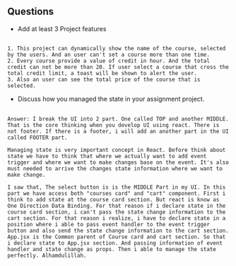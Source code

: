 ## Questions

-   Add at least 3 Project features

##

    1. This project can dynamically show the name of the course, selected by the users. And an user can't set a course more than one time.
    2. Every course provide a value of credit in hour. And the total credit can not be more than 20. If user select a course that cross the total credit limit, a toast will be shown to alert the user.
    3. Also an user can see the total price of the course that is selected.

-   Discuss how you managed the state in your assignment project.

##

    Answer: I break the UI into 2 part. One called TOP and another MIDDLE. That is the core thinking when you develop UI using react. There is not footer. If there is a footer, i will add an another part in the UI called FOOTER part.

    Managing state is very important concept in React. Before think about state we have to think that where we actually want to add event trigger and where we want to make changes base on the event. It's also must needed to arrive the changes state information where we want to make change.

    I saw that, The select button is is the MIDDLE Part in my UI. In this part we have access both "courses card" and "cart" component. First i think to add state at the course card section. But react is know as One Direction Data Binding. For that reason if i declare state in the course card section, i can't pass the state change information to the cart section. For that reason i realize, i have to declare state in a position where i able to pass event handler to the event trigger button and also send the state change information to the cart section. App.jsx is the Common parent of Course card and cart section. So that i declare state to App.jsx section. And passing information of event handler and state change as props. Then i able to manage the state perfectly. Alhamdulillah.
